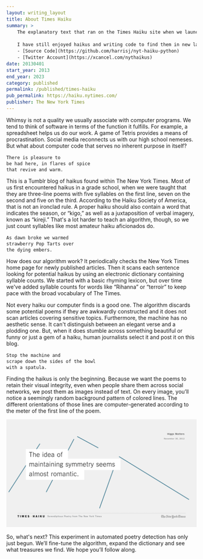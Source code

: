```yaml
---
layout: writing_layout
title: About Times Haiku
summary: >
    The explanatory text that ran on the Times Haiku site when we launched it. As I am writing this, the Times Haiku URL is long broken, although it's possible the underlying Tumblr still exists. No matter, it was an idea for the moment and that moment is gone.

    I have still enjoyed haikus and writing code to find them in new languages (the original was in Ruby, but I rewrote it in Python), and for a while I had a bot doing it on Twitter (before the NYT broke the mechanism I had for pulling the full-text of articles):
    - [Source Code](https://github.com/harrisj/nyt-haiku-python)
    - [Twitter Account](https://xcancel.com/nythaikus)
date: 20130401
start_year: 2013
end_year: 2023
category: published
permalink: /published/times-haiku
pub_permalink: https://haiku.nytimes.com/
publisher: The New York Times
---
```

Whimsy is not a quality we usually associate with computer programs. We tend to think of software in terms of the function it fulfills. For example, a spreadsheet helps us do our work. A game of Tetris provides a means of procrastination. Social media reconnects us with our high school nemeses. But what about computer code that serves no inherent purpose in itself?

```
There is pleasure to
be had here, in flares of spice
that revive and warm.
```

This is a Tumblr blog of haikus found within The New York Times. Most of us first encountered haikus in a grade school, when we were taught that they are three-line poems with five syllables on the first line, seven on the second and five on the third. According to the Haiku Society of America, that is not an ironclad rule. A proper haiku should also contain a word that indicates the season, or “kigo,” as well as a juxtaposition of verbal imagery, known as “kireji.” That's a lot harder to teach an algorithm, though, so we just count syllables like most amateur haiku aficionados do.

```
As dawn broke we warmed
strawberry Pop Tarts over
the dying embers.
```

How does our algorithm work? It periodically checks the New York Times home page for newly published articles. Then it scans each sentence looking for potential haikus by using an electronic dictionary containing syllable counts. We started with a basic rhyming lexicon, but over time we've added syllable counts for words like “Rihanna” or “terroir” to keep pace with the broad vocabulary of The Times.

Not every haiku our computer finds is a good one. The algorithm discards some potential poems if they are awkwardly constructed and it does not scan articles covering sensitive topics. Furthermore, the machine has no aesthetic sense. It can't distinguish between an elegant verse and a plodding one. But, when it does stumble across something beautiful or funny or just a gem of a haiku, human journalists select it and post it on this blog.

```
Stop the machine and
scrape down the sides of the bowl
with a spatula.
```

Finding the haikus is only the beginning. Because we want the poems to retain their visual integrity, even when people share them across social networks, we post them as images instead of text. On every image, you’ll notice a seemingly random background pattern of colored lines. The different orientations of those lines are computer-generated according to the meter of the first line of the poem.

![An example of the visual Times Haiku presentation](/static/images/writing/times-haiku/symmetry.gif)

So, what's next? This experiment in automated poetry detection has only just begun. We’ll fine-tune the algorithm, expand the dictionary and see what treasures we find. We hope you’ll follow along.
